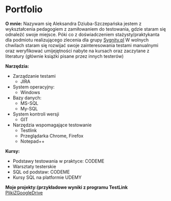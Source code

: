 # Portfolio
**O mnie:**
  Nazywam się Aleksandra Dziuba-Szczepańska jestem z wykształcenia pedagogiem
  z zamiłowaniem do testowania, gdzie staram się odnaleźć swoje miejsce.
  Póki co z doświadczeniem stażysty/praktykanta dla podmiotu realizującego zlecenia dla grupy [Sygnity.pl](https://www.sygnity.pl)
  W wolnych chwilach staram się rozwijać swoje zainteresowania testami manualnymi oraz weryfikować umijejętności nabyte 
  na kursach oraz zaczytane z literatury (głównie książki pisane przez innych testerów)
  
**Narzędzia:**
* Zarządzanie testami
  * JIRA
* System operacyjny:
  * Windows
* Bazy danych:
  * MS-SQL
  * My-SQL
* System kontroli wersji
  * GIT
* Narzędzia wspomagające testowanie
  * Testlink
  * Przeglądarka Chrome, Firefox
  * Notepad++
  

**Kursy:**
 * Podstawy testowania w praktyce: CODEME
 * Warsztaty testerskie
 * SQL od podstaw: CODEME
 * Kursy SQL na platformie UDEMY
  
**Moje projekty:(przykładowe wyniki z programu TestLink**
[PlikiZGoogleDrive](https://drive.google.com/drive/folders/1iBctiqfPV3il9JpWVLfTC-GxcfpQAZnB?usp=sharing)
